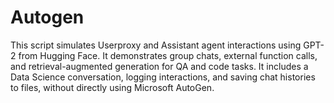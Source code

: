 # Autogen
This script simulates Userproxy and Assistant agent interactions using GPT-2 from Hugging Face. It demonstrates group chats, external function calls, and retrieval-augmented generation for QA and code tasks. It includes a Data Science conversation, logging interactions, and saving chat histories to files, without directly using Microsoft AutoGen.
